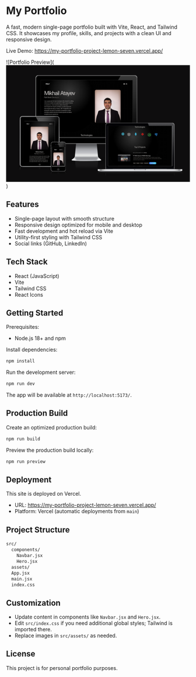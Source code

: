 # My Portfolio

A fast, modern single-page portfolio built with Vite, React, and Tailwind CSS. It showcases my profile, skills, and projects with a clean UI and responsive design.

Live Demo: https://my-portfolio-project-lemon-seven.vercel.app/

![Portfolio Preview](![Portfolio Preview](./src/assets/my-portfolio-all-screens.png))

## Features

- Single-page layout with smooth structure
- Responsive design optimized for mobile and desktop
- Fast development and hot reload via Vite
- Utility-first styling with Tailwind CSS
- Social links (GitHub, LinkedIn)

## Tech Stack

- React (JavaScript)
- Vite
- Tailwind CSS
- React Icons

## Getting Started

Prerequisites:
- Node.js 18+ and npm

Install dependencies:

```bash
npm install
```

Run the development server:

```bash
npm run dev
```

The app will be available at `http://localhost:5173/`.

## Production Build

Create an optimized production build:

```bash
npm run build
```

Preview the production build locally:

```bash
npm run preview
```

## Deployment

This site is deployed on Vercel.

- URL: https://my-portfolio-project-lemon-seven.vercel.app/
- Platform: Vercel (automatic deployments from `main`)

## Project Structure

```
src/
  components/
    Navbar.jsx
    Hero.jsx
  assets/
  App.jsx
  main.jsx
  index.css
```

## Customization

- Update content in components like `Navbar.jsx` and `Hero.jsx`.
- Edit `src/index.css` if you need additional global styles; Tailwind is imported there.
- Replace images in `src/assets/` as needed.

## License

This project is for personal portfolio purposes.
